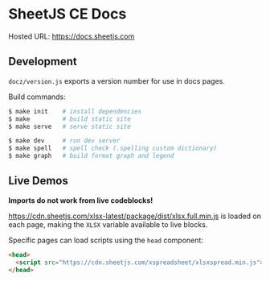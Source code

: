# SheetJS CE Docs

Hosted URL: <https://docs.sheetjs.com>

## Development

`docz/version.js` exports a version number for use in docs pages.

Build commands:

```bash
$ make init    # install dependencies
$ make         # build static site
$ make serve   # serve static site

$ make dev     # run dev server
$ make spell   # spell check (.spelling custom dictionary)
$ make graph   # build format graph and legend
```

## Live Demos

**Imports do not work from live codeblocks!**

<https://cdn.sheetjs.com/xlsx-latest/package/dist/xlsx.full.min.js> is loaded
on each page, making the `XLSX` variable available to live blocks.

Specific pages can load scripts using the `head` component:

```html
<head>
  <script src="https://cdn.sheetjs.com/xspreadsheet/xlsxspread.min.js"></script>
</head>
```

